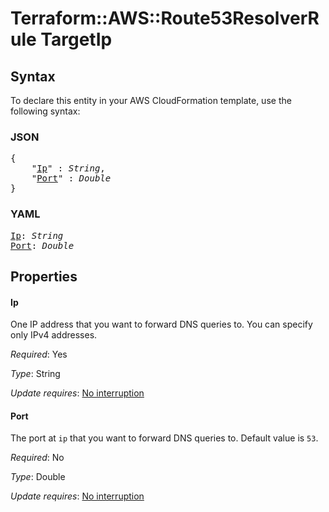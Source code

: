# Terraform::AWS::Route53ResolverRule TargetIp

## Syntax

To declare this entity in your AWS CloudFormation template, use the following syntax:

### JSON

<pre>
{
    "<a href="#ip" title="Ip">Ip</a>" : <i>String</i>,
    "<a href="#port" title="Port">Port</a>" : <i>Double</i>
}
</pre>

### YAML

<pre>
<a href="#ip" title="Ip">Ip</a>: <i>String</i>
<a href="#port" title="Port">Port</a>: <i>Double</i>
</pre>

## Properties

#### Ip

One IP address that you want to forward DNS queries to. You can specify only IPv4 addresses.

_Required_: Yes

_Type_: String

_Update requires_: [No interruption](https://docs.aws.amazon.com/AWSCloudFormation/latest/UserGuide/using-cfn-updating-stacks-update-behaviors.html#update-no-interrupt)

#### Port

The port at `ip` that you want to forward DNS queries to. Default value is `53`.

_Required_: No

_Type_: Double

_Update requires_: [No interruption](https://docs.aws.amazon.com/AWSCloudFormation/latest/UserGuide/using-cfn-updating-stacks-update-behaviors.html#update-no-interrupt)

